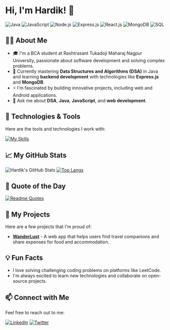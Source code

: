# Hi, I'm Hardik! 👋

![Java](https://img.shields.io/badge/Java-ED8B00?style=for-the-badge&logo=java&logoColor=white)
![JavaScript](https://img.shields.io/badge/JavaScript-F7DF1E?style=for-the-badge&logo=javascript&logoColor=black)
![Node.js](https://img.shields.io/badge/Node.js-43853D?style=for-the-badge&logo=node.js&logoColor=white)
![Express.js](https://img.shields.io/badge/Express.js-404D59?style=for-the-badge&logo=express&logoColor=white)
![React.js](https://img.shields.io/badge/React-61DAFB?style=for-the-badge&logo=react&logoColor=black)
![MongoDB](https://img.shields.io/badge/MongoDB-4EA94B?style=for-the-badge&logo=mongodb&logoColor=white)
![SQL](https://img.shields.io/badge/SQL-4479A1?style=for-the-badge&logo=postgresql&logoColor=white)

## 🙋‍♂️ About Me

- 🎓 I'm a BCA student at Rashtrasant Tukadoji Maharaj Nagpur University, passionate about software development and solving complex problems.
- 🌱 Currently mastering **Data Structures and Algorithms (DSA)** in Java and learning **backend development** with technologies like **Express.js** and **MongoDB**.
- ⚡ I'm fascinated by building innovative projects, including web and Android applications.
- 💬 Ask me about **DSA**, **Java**, **JavaScript**, and **web development**.

## 🔧 Technologies & Tools

Here are the tools and technologies I work with:

[![My Skills](https://skillicons.dev/icons?i=java,javascript,python,nodejs,expressjs,react,mongodb,mysql,bootstrap,tailwind,c,cpp,linux&theme=light)](https://skillicons.dev)

## 📈 My GitHub Stats

![Hardik's GitHub Stats](https://github-readme-stats.vercel.app/api?username=imHardik1606&show_icons=true&hide_title=true&count_private=true&hide=prs&theme=radical)
[![Top Langs](https://github-readme-stats.vercel.app/api/top-langs/?username=imHardik1606)](https://github.com/imHardik1606/github-readme-stats)

## 💭 Quote of the Day

[![Readme Quotes](https://quotes-github-readme.vercel.app/api?border=true&theme=dark)](https://github.com/imHardik1606/github-readme-quotes)

## 🌟 My Projects

Here are a few projects that I'm proud of:

- **[WanderLust](https://github.com/imHardik1606/Wanderlust)** - A web app that helps users find travel companions and share expenses for food and accommodation.

## 💡 Fun Facts

- I love solving challenging coding problems on platforms like LeetCode.
- I'm always excited to learn new technologies and collaborate on open-source projects.

## 📫 Connect with Me

Feel free to reach out to me:

[![LinkedIn](https://img.shields.io/badge/LinkedIn-0A66C2?style=for-the-badge&logo=linkedin&logoColor=white)](https://www.linkedin.com/in/hardik-gayner-0b2ab32ba/)
[![Twitter](https://img.shields.io/badge/Twitter-1DA1F2?style=for-the-badge&logo=twitter&logoColor=white)](https://x.com/h_gayner)
